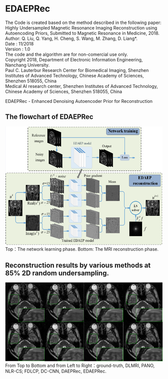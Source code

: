 # EDAEPRec
The Code is created based on the method described in the following paper:  
Highly Undersampled Magnetic Resonance Imaging Reconstruction using Autoencoding Priors, Submitted to Magnetic Resonance in Medicine, 2018.  
Author: Q. Liu, Q. Yang, H. Cheng, S. Wang, M. Zhang, D. Liang*.  
Date : 11/2018  
Version : 1.0  
The code and the algorithm are for non-comercial use only.  
Copyright 2018, Department of Electronic Information Engineering, Nanchang University.  
Paul C. Lauterbur Research Center for Biomedical Imaging, Shenzhen Institutes of Advanced Technology, Chinese Academy of Sciences, Shenzhen 518055, China    
Medical AI research center, Shenzhen Institutes of Advanced Technology, Chinese Academy of Sciences, Shenzhen 518055, China    

EDAEPRec - Enhanced Denoising Autoencoder Prior for Reconstruction  

## The flowchart of EDAEPRec
![](./figs/fig1.png)  
Top：The network learning phase. Bottom: The MRI reconstruction phase.   
## Reconstruction results by various methods at 85% 2D random undersampling.
![](./figs/compare_fig.png)  
From Top to Bottom and from Left to Right：ground-truth, DLMRI, PANO, NLR-CS; FDLCP, DC-CNN, DAEPRec, EDAEPRec. 
